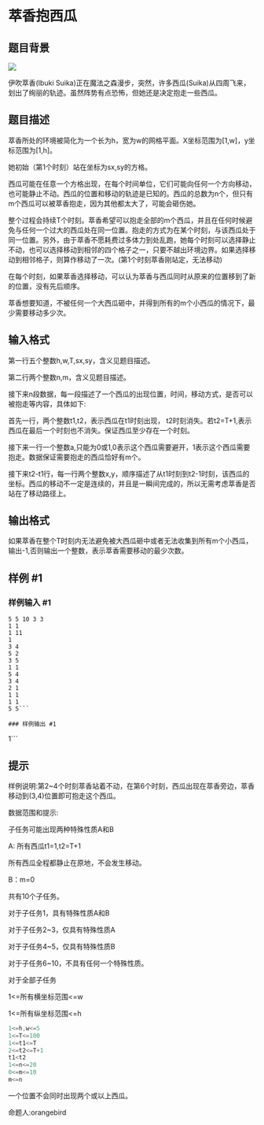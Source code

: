 # 萃香抱西瓜

## 题目背景

 ![](https://cdn.luogu.com.cn/upload/pic/5565.png) 

伊吹萃香(Ibuki Suika)正在魔法之森漫步，突然，许多西瓜(Suika)从四周飞来，划出了绚丽的轨迹。虽然阵势有点恐怖，但她还是决定抱走一些西瓜。


## 题目描述

萃香所处的环境被简化为一个长为h，宽为w的网格平面。X坐标范围为[1,w]，y坐标范围为[1,h]。

她初始（第1个时刻）站在坐标为sx,sy的方格。

西瓜可能在任意一个方格出现，在每个时间单位，它们可能向任何一个方向移动，也可能静止不动。西瓜的位置和移动的轨迹是已知的。西瓜的总数为n个，但只有m个西瓜可以被萃香抱走，因为其他都太大了，可能会砸伤她。

整个过程会持续T个时刻。萃香希望可以抱走全部的m个西瓜，并且在任何时候避免与任何一个过大的西瓜处在同一位置。抱走的方式为在某个时刻，与该西瓜处于同一位置。另外，由于萃香不愿耗费过多体力到处乱跑，她每个时刻可以选择静止不动，也可以选择移动到相邻的四个格子之一，只要不越出环境边界。如果选择移动到相邻格子，则算作移动了一次。(第1个时刻萃香刚站定，无法移动)

在每个时刻，如果萃香选择移动，可以认为萃香与西瓜同时从原来的位置移到了新的位置，没有先后顺序。

萃香想要知道，不被任何一个大西瓜砸中，并得到所有的m个小西瓜的情况下，最少需要移动多少次。


## 输入格式

第一行五个整数h,w,T,sx,sy，含义见题目描述。

第二行两个整数n,m，含义见题目描述。

接下来n段数据，每一段描述了一个西瓜的出现位置，时间，移动方式，是否可以被抱走等内容，具体如下:

首先一行，两个整数t1,t2，表示西瓜在t1时刻出现， t2时刻消失。若t2=T+1,表示西瓜在最后一个时刻也不消失。保证西瓜至少存在一个时刻。

接下来一行一个整数a,只能为0或1,0表示这个西瓜需要避开，1表示这个西瓜需要抱走。数据保证需要抱走的西瓜恰好有m个。

接下来t2-t1行，每一行两个整数x,y，顺序描述了从t1时刻到t2-1时刻，该西瓜的坐标。西瓜的移动不一定是连续的，并且是一瞬间完成的，所以无需考虑萃香是否站在了移动路径上。


## 输出格式

如果萃香在整个T时刻内无法避免被大西瓜砸中或者无法收集到所有m个小西瓜，输出-1,否则输出一个整数，表示萃香需要移动的最少次数。


## 样例 #1

### 样例输入 #1
```
5 5 10 3 3
1 1
1 11
1
3 4
5 2
3 5
1 1
5 4
3 4
2 1
1 1
1 1
5 5```

### 样例输出 #1

```
1```

## 提示

样例说明:第2~4个时刻萃香站着不动，在第6个时刻，西瓜出现在萃香旁边，萃香移动到(3,4)位置即可抱走这个西瓜。

数据范围和提示:

子任务可能出现两种特殊性质A和B

A:
所有西瓜t1=1,t2=T+1

所有西瓜全程都静止在原地，不会发生移动。

B：m=0

共有10个子任务。

对于子任务1，具有特殊性质A和B

对于子任务2~3，仅具有特殊性质A

对于子任务4~5，仅具有特殊性质B

对于子任务6~10，不具有任何一个特殊性质。

对于全部子任务

1<=所有横坐标范围<=w

1<=所有纵坐标范围<=h

```cpp
1<=h,w<=5
1<=T<=100
1<=t1<=T
2<=t2<=T+1
t1<t2
1<=n<=20
0<=m<=10
m<=n
```
一个位置不会同时出现两个或以上西瓜。

命题人:orangebird

